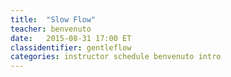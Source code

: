 ```yaml
---
title:  "Slow Flow"
teacher: benvenuto
date:   2015-08-31 17:00 ET
classidentifier: gentleflow
categories: instructor schedule benvenuto intro
---
```

